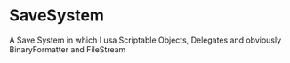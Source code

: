 # SaveSystem
A Save System in which I usa Scriptable Objects, Delegates and obviously BinaryFormatter and FileStream
